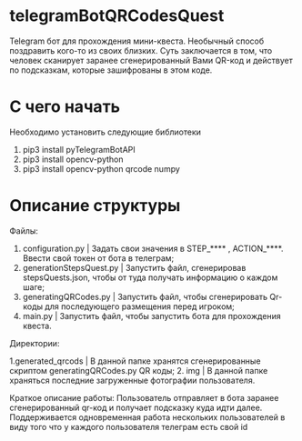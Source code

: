 # telegramBotQRCodesQuest
Telegram бот для прохождения мини-квеста. Необычный способ поздравить кого-то из своих близких. Суть заключается в том, что человек сканирует заранее сгенерированный Вами QR-код и действует по подсказкам, которые зашифрованы в этом коде.
# С чего начать
Необходимо установить следующие библиотеки
1. pip3 install pyTelegramBotAPI
2. pip3 install opencv-python
3. pip3 install opencv-python qrcode numpy
# Описание структуры
  
  Файлы: 
  
1. configuration.py | Задать свои значения в STEP_**** , ACTION_****. Ввести свой токен от бота в телеграм;
2. generationStepsQuest.py | Запустить файл, сгенерировав stepsQuests.json, чтобы от туда получать информацию о каждом шаге;
3. generatingQRCodes.py | Запустить файл, чтобы сгенерировать Qr-коды для последующего размещения перед игроком;
4. main.py | Запустить файл, чтобы запустить бота для прохождения квеста.

  Директории:

1.generated_qrcods | В данной папке хранятся сгенерированные скриптом generatingQRCodes.py QR коды;
2. img | В данной папке храняться последние загруженные фотографии пользователя.

Краткое описание работы:
Пользователь отправляет в бота заранее сгенерированный qr-код и получает подсказку куда идти далее. Поддерживается одновременная работа нескольких пользователей в виду того что у каждого пользователя телеграм есть свой id
